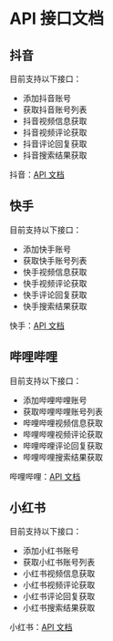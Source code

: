 # API 接口文档

## 抖音

目前支持以下接口：

- 添加抖音账号
- 获取抖音账号列表
- 抖音视频信息获取
- 抖音视频评论获取
- 抖音评论回复获取
- 抖音搜索结果获取

抖音：[API 文档](api/douyin/douyin.md)

## 快手

目前支持以下接口：

- 添加快手账号
- 获取快手账号列表
- 快手视频信息获取
- 快手视频评论获取
- 快手评论回复获取
- 快手搜索结果获取

快手：[API 文档](api/kuaishou/kuaishou.md)

## 哔哩哔哩

目前支持以下接口：

- 添加哔哩哔哩账号
- 获取哔哩哔哩账号列表
- 哔哩哔哩视频信息获取
- 哔哩哔哩视频评论获取
- 哔哩哔哩评论回复获取
- 哔哩哔哩搜索结果获取

哔哩哔哩：[API 文档](api/bilibili/bilibili.md)

## 小红书

目前支持以下接口：

- 添加小红书账号
- 获取小红书账号列表
- 小红书视频信息获取
- 小红书视频评论获取
- 小红书评论回复获取
- 小红书搜索结果获取

小红书：[API 文档](api/xhs/xhs.md)
